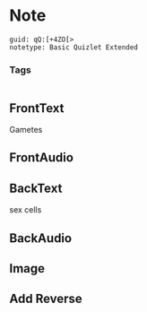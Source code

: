 # Note
```
guid: qQ:[+4ZO[>
notetype: Basic Quizlet Extended
```

### Tags
```
```

## FrontText
Gametes

## FrontAudio


## BackText
sex cells

## BackAudio


## Image


## Add Reverse

